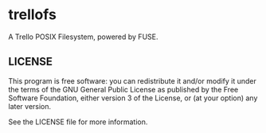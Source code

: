 # trellofs

A Trello POSIX Filesystem, powered by FUSE.


## LICENSE

This program is free software: you can redistribute it and/or modify
it under the terms of the GNU General Public License as published by
the Free Software Foundation, either version 3 of the License, or
(at your option) any later version.

See the LICENSE file for more information.

